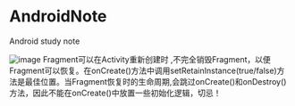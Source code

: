 # AndroidNote
Android study note 

![image](http://e.hiphotos.baidu.com/image/pic/item/500fd9f9d72a6059099ccd5a2334349b023bbae5.jpg)
Fragment可以在Activity重新创建时 ,不完全销毁Fragment，以便Fragment可以恢复。在onCreate()方法中调用setRetainInstance(true/false)方法是最佳位置。当Fragment恢复时的生命周期,会跳过onCreate()和onDestroy()方法，因此不能在onCreate()中放置一些初始化逻辑，切忌！
